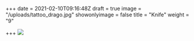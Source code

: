 +++
date = 2021-02-10T09:16:48Z
draft = true
image = "/uploads/tattoo_drago.jpg"
showonlyimage = false
title = "Knife"
weight = "9"

+++
![](/uploads/tattoo_drago.jpg)